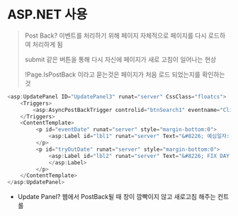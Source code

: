 # ASP.NET 사용

> Post Back? 이벤트를 처리하기 위해 페이지 자체적으로 페이지를 다시 로드하여 처리하게 됨
>
> submit 같은 버튼을 통해 다시 자신에 페이지가 새로 고침이 일어나는 현상
>
>  !Page.IsPostBack 이라고 묻는것은 페이지가 처음 로드 되었는지를 확인하는 것



```c#
<asp:UpdatePanel ID="UpdatePanel3" runat="server" CssClass="floatcs">
    <Triggers>
        <asp:AsyncPostBackTrigger controlid="btnSearch1" eventname="Click" />  
    </Triggers> 
    <ContentTemplate>
         <p id="eventDate" runat="server" style="margin-bottom:0">
             <asp:Label id="lbl1" runat="server" Text="&#8226; 예심일자:"></asp:Label>
         </p>
         <p id="tryOutDate" runat="server" style="margin-bottom:0">  
             <asp:Label id="lbl2" runat="server" Text="&#8226; FIX DAY 본선: ">
             </asp:Label>
         </p>
    </ContentTemplate>
</asp:UpdatePanel>
```

- Update Panel? 웹에서 PostBack될 때 창이 깜빡이지 않고 새로고침 해주는 컨트롤 

